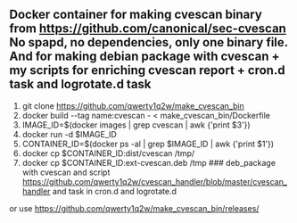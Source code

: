 Docker container for making cvescan binary from https://github.com/canonical/sec-cvescan No spapd, no dependencies, only one binary file. And for making debian package with cvescan + my scripts for enriching cvescan report + cron.d task and logrotate.d task
---
1) git clone https://github.com/qwerty1q2w/make_cvescan_bin
2) docker build --tag name:cvescan - < make_cvescan_bin/Dockerfile
4) IMAGE_ID=$(docker images | grep cvescan | awk {'print $3'})
5) docker run -d $IMAGE_ID
6) CONTAINER_ID=$(docker ps -al | grep $IMAGE_ID | awk {'print $1'})
7) docker cp $CONTAINER_ID:dist/cvescan /tmp/
8) docker cp $CONTAINER_ID:ext-cvescan.deb /tmp    ### deb_package with cvescan and script https://github.com/qwerty1q2w/cvescan_handler/blob/master/cvescan_handler and task in cron.d and logrotate.d

or use https://github.com/qwerty1q2w/make_cvescan_bin/releases/

